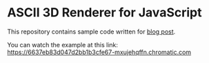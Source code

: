 # ASCII 3D Renderer for JavaScript

This repository contains sample code written for [blog post](https://kciter.so/posts/ascii-3d-renderer/).

You can watch the example at this link: https://6637eb83d047d2bb1b3cfe67-mxujehqffn.chromatic.com
